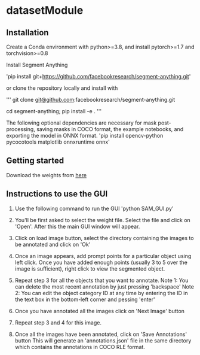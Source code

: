 # datasetModule

## Installation
Create a Conda environment with python>=3.8, and install pytorch>=1.7 and torchvision>=0.8


Install Segment Anything

'pip install git+https://github.com/facebookresearch/segment-anything.git'

or clone the repository locally and install with

'''
git clone git@github.com:facebookresearch/segment-anything.git

cd segment-anything; pip install -e .
'''

The following optional dependencies are necessary for mask post-processing, saving masks in COCO format, the example notebooks, and exporting the model in ONNX format.
'pip install opencv-python pycocotools matplotlib onnxruntime onnx'


## Getting started

Download the weights from [here](https://dl.fbaipublicfiles.com/segment_anything/sam_vit_h_4b8939.pth)


## Instructions to use the GUI

1. Use the following command to run the GUI
    'python SAM_GUI.py'

2. You'll be first asked to select the weight file. Select the file and click on 'Open'. After this the main GUI window will appear.

2. Click on load image button, select the directory containing the images to be annotated and click on 'Ok'

3. Once an image appears, add prompt points for a particular object using left click. Once you have added enough points (usually 3 to 5 over the image is sufficient), right click to view the segmented object.

4. Repeat step 3 for all the objects that you want to annotate.
Note 1: You can delete the most recent annotation by just pressing 'backspace'
Note 2: You can edit the object category ID at any time by entering the ID in the text box in the bottom-left corner and pessing 'enter'

5. Once you have annotated all the images click on 'Next Image' button

6. Repeat step 3 and 4 for this image.

7. Once all the images have been annotated, click on 'Save Annotations' button
This will generate an 'annotations.json' file in the same directory which contains the annotations in COCO RLE format.